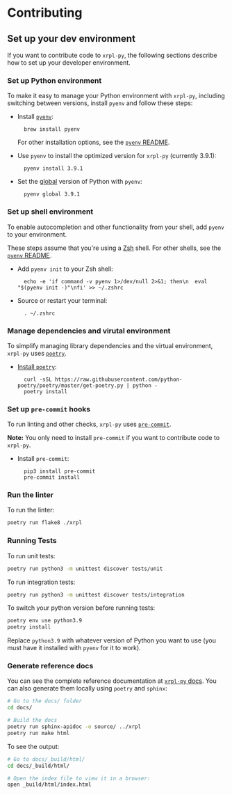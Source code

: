 # Contributing

## Set up your dev environment

If you want to contribute code to `xrpl-py`, the following sections describe how to set up your developer environment.

### Set up Python environment

To make it easy to manage your Python environment with `xrpl-py`, including switching between versions, install `pyenv` and follow these steps:

* Install [`pyenv`](https://github.com/pyenv/pyenv):

        brew install pyenv

    For other installation options, see the [`pyenv` README](https://github.com/pyenv/pyenv#installation).

* Use `pyenv` to install the optimized version for `xrpl-py` (currently 3.9.1):

        pyenv install 3.9.1

* Set the [global](https://github.com/pyenv/pyenv/blob/master/COMMANDS.md#pyenv-global) version of Python with `pyenv`:

        pyenv global 3.9.1

### Set up shell environment

To enable autocompletion and other functionality from your shell, add `pyenv` to your environment.

These steps assume that you're using a [Zsh](http://zsh.sourceforge.net/) shell. For other shells, see the [`pyenv` README](https://github.com/pyenv/pyenv#basic-github-checkout).


* Add `pyenv init` to your Zsh shell:

        echo -e 'if command -v pyenv 1>/dev/null 2>&1; then\n  eval "$(pyenv init -)"\nfi' >> ~/.zshrc

* Source or restart your terminal:

        . ~/.zshrc

### Manage dependencies and virutal environment

To simplify managing library dependencies and the virtual environment, `xrpl-py` uses [`poetry`](https://python-poetry.org/docs).

* [Install `poetry`](https://python-poetry.org/docs/#osx-linux-bashonwindows-install-instructions):

        curl -sSL https://raw.githubusercontent.com/python-poetry/poetry/master/get-poetry.py | python -
        poetry install

### Set up `pre-commit` hooks

To run linting and other checks, `xrpl-py` uses [`pre-commit`](https://pre-commit.com/).

**Note:** You only need to install `pre-commit` if you want to contribute code to `xrpl-py`.


* Install `pre-commit`:

        pip3 install pre-commit
        pre-commit install

### Run the linter

To run the linter:

```bash
poetry run flake8 ./xrpl
```

### Running Tests

To run unit tests:

```bash
poetry run python3 -m unittest discover tests/unit
```

To run integration tests:

```bash
poetry run python3 -m unittest discover tests/integration
```

To switch your python version before running tests:

```bash
poetry env use python3.9
poetry install
```
Replace `python3.9` with whatever version of Python you want to use (you must have it installed with `pyenv` for it to work).
<!-- TODO: talk about nox tests here -->


### Generate reference docs

You can see the complete reference documentation at [`xrpl-py` docs](https://xrpl-py.readthedocs.io/en/latest/index.html). You can also generate them locally using `poetry` and `sphinx`:

```bash
# Go to the docs/ folder
cd docs/

# Build the docs
poetry run sphinx-apidoc -o source/ ../xrpl
poetry run make html
```

To see the output:

```bash
# Go to docs/_build/html/
cd docs/_build/html/

# Open the index file to view it in a browser:
open _build/html/index.html
```
